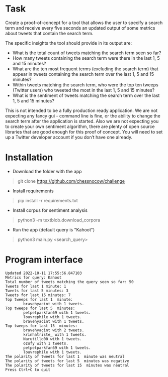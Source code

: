 # Task
Create a proof-of-concept for a tool that allows the user to specify a search term and receive every five seconds an updated output of some metrics about tweets that contain the search term.

The specific insights the tool should provide in its output are:
- What is the total count of tweets matching the search term seen so far?
- How many tweets containing the search term were there in the last 1, 5 and 15 minutes?
- What are the ten most frequent terms (excluding the search term) that appear in tweets containing the search term over the last 1, 5 and 15 minutes?
- Within tweets matching the search term, who were the top ten tweeps (Twitter users) who tweeted the most in the last 1, 5 and 15 minutes?
- What is the sentiment of tweets matching the search term over the last 1, 5 and 15 minutes?

This is not intended to be a fully production ready application. We are not expecting any fancy gui - command line is fine, or the ability to change the search term after the application is started. Also we are not expecting you to create your own sentiment algorithm, there are plenty of open source libraries that are good enough for this proof of concept. You will need to set up a Twitter developer account if you don’t have one already.

# Installation
- Download the folder with the app
> git clone https://github.com/chessnocow/challenge
- Install requirements
>  pip install -r requirements.txt
- Install corpus for sentiment analysis
> python3 -m textblob.download_corpora
- Run the app (default query is "Kahoot")
> python3 main.py <search_query>

# Program interface

```
Updated 2022-10-11 17:55:56.847103
Metrics for query: Kahoot
Total number of tweets matching the query seen so far: 50
Tweets for last 1 minute: 1
Tweets for last 5 minutes: 3
Tweets for last 15 minutes: 7
Top tweeps for last 1  minute:
        bravehyacint with 1 tweets.
Top tweeps for last 5  minutes:
        petpetparkfan69 with 1 tweets.
        louvrephile with 1 tweets.
        bravehyacint with 1 tweets.
Top tweeps for last 15  minutes:
        bravehyacint with 2 tweets.
        krinhatriste_ with 1 tweets.
        Narutillo00 with 1 tweets.
        ozufy with 1 tweets.
        petpetparkfan69 with 1 tweets.
        louvrephile with 1 tweets.
The polarity of tweets for last 1  minute was neutral
The polarity of tweets for last 5  minutes was negative
The polarity of tweets for last 15  minutes was neutral
Press Ctrl+C to quit
```